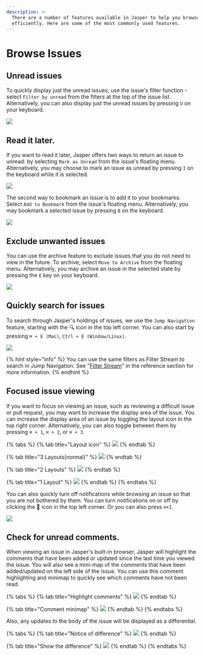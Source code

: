 ```yaml
---
description: >-
  There are a number of features available in Jasper to help you browse issues
  efficiently. Here are some of the most commonly used features.
---
```


# Browse Issues

## Unread issues

To quickly display just the unread issues, use the issue's filter function - select `Filter by unread` from the filters at the top of the issue list. Alternatively, you can also display just the unread issues by pressing `U` on your keyboard.

![](../.gitbook/assets/03_filter_menu.png)

## Read it later.

If you want to read it later, Jasper offers two ways to return an issue to unread: by selecting `Mark as Unread` from the issue's floating menu. Alternatively, you may choose to mark an issue as unread by pressing `I` on the keyboard while it is selected.

![](../.gitbook/assets/03_hover_menu.png)

The second way to bookmark an issue is to add it to your bookmarks. Select `Add to Bookmark` from the issue's floating menu. Alternatively, you may bookmark a selected issue by pressing  `B`  on the keyboard.

![](../.gitbook/assets/08_hover_menu.png)

## Exclude unwanted issues

You can use the archive feature to exclude issues that you do not need to view in the future. To archive, select `Move to Archive` from the floating menu. Alternatively, you may archive an issue in the selected state by pressing the `E` key on your keyboard.

![](../.gitbook/assets/08_hover_menu_archive.png)

## Quickly search for issues

To search through Jasper's holdings of issues, we use the `Jump Navigation` feature, starting with the 🔍 icon in the top left corner. You can also start by pressing `⌘ + E (Mac)`, `Ctrl + E (Window/Linux)`.

![](../.gitbook/assets/08_jump_navi.png)

{% hint style="info" %}
You can use the same filters as Filter Stream to search in Jump Navigation. See "[Filter Stream](../reference/filter-stream.md)" in the reference section for more information.
{% endhint %}

## Focused issue viewing

If you want to focus on viewing an issue, such as reviewing a difficult issue or pull request, you may want to increase the display area of the issue. You can increase the display area of an issue by toggling the layout icon in the top right corner. Alternatively, you can also toggle between them by pressing `⌘ + 1`, `⌘ + 2`, or `⌘ + 3`.

{% tabs %}
{% tab title="Layout icon" %}
![](../.gitbook/assets/08_layout_icon.png)
{% endtab %}

{% tab title="3 Layouts\(normal\)" %}
![](../.gitbook/assets/08_layout3.png)
{% endtab %}

{% tab title="2 Layouts" %}
![](../.gitbook/assets/08_layout2.png)
{% endtab %}

{% tab title="1 Layout" %}
![](../.gitbook/assets/08_layout1.png)
{% endtab %}
{% endtabs %}

You can also quickly turn off notifications while browsing an issue so that you are not bothered by them. You can turn notifications on or off by clicking the 🔔 icon in the top left corner. Or you can also press `⌘+I`.

![](../.gitbook/assets/08_notification.png)

## Check for unread comments.

When viewing an issue in Jasper's built-in browser, Jasper will highlight the comments that have been added or updated since the last time you viewed the issue. You will also see a mini-map of the comments that have been added/updated on the left side of the issue. You can use this comment highlighting and minimap to quickly see which comments have not been read.

{% tabs %}
{% tab title="Highlight comments" %}
![](../.gitbook/assets/03_highlight_comment.png)
{% endtab %}

{% tab title="Comment minimap" %}
![](../.gitbook/assets/08_minimap.png)
{% endtab %}
{% endtabs %}

Also, any updates to the body of the issue will be displayed as a differential.

{% tabs %}
{% tab title="Notice of difference" %}
![](../.gitbook/assets/08_diff_body1.png)
{% endtab %}

{% tab title="Show the difference" %}
![](../.gitbook/assets/08_diff_body2.png)
{% endtab %}
{% endtabs %}



